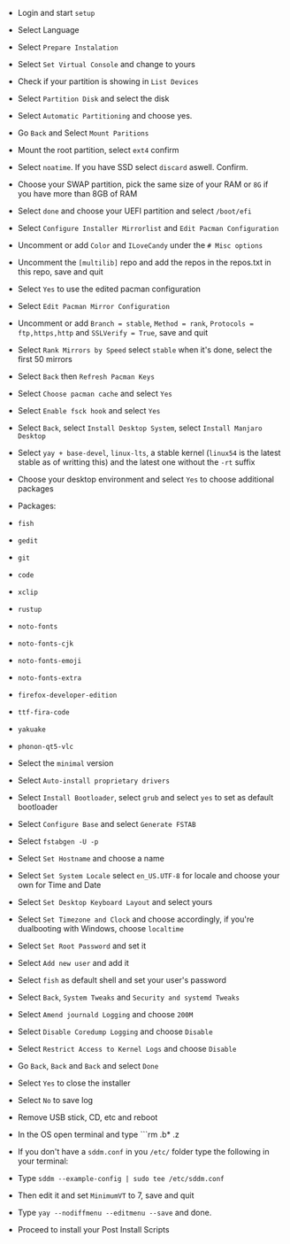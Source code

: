 - Login and start ```setup```
- Select Language
- Select ```Prepare Instalation```
- Select ```Set Virtual Console``` and change to yours
- Check if your partition is showing in ```List Devices```
- Select ```Partition Disk``` and select the disk
- Select ```Automatic Partitioning``` and choose yes.
- Go ```Back``` and Select ```Mount Paritions```
- Mount the root partition, select ```ext4``` confirm
- Select ```noatime```. If you have SSD select ```discard``` aswell. Confirm.
- Choose your SWAP partition, pick the same size of your RAM or ```8G``` if you have more than 8GB of RAM
- Select ```done``` and choose your UEFI partition and select ```/boot/efi```
- Select ```Configure Installer Mirrorlist``` and ```Edit Pacman Configuration```
- Uncomment or add ```Color``` and ```ILoveCandy``` under the ```# Misc options```
- Uncomment the ```[multilib]``` repo and add the repos in the repos.txt in this repo, save and quit
- Select ```Yes``` to use the edited pacman configuration
- Select ```Edit Pacman Mirror Configuration```
- Uncomment or add ```Branch = stable```, ```Method = rank```, ```Protocols = ftp,https,http``` and ```SSLVerify = True```, save and quit
- Select ```Rank Mirrors by Speed``` select ```stable``` when it's done, select the first 50 mirrors
- Select ```Back``` then ```Refresh Pacman Keys```
- Select ```Choose pacman cache``` and select ```Yes```
- Select ```Enable fsck hook``` and select ```Yes```
- Select ```Back```, select ```Install Desktop System```, select ```Install Manjaro Desktop```
- Select ```yay + base-devel```, ```linux-lts```, a stable kernel (```linux54``` is the latest stable as of writting this) and the latest one without the ```-rt``` suffix
- Choose your desktop environment and select ```Yes``` to choose additional packages
- Packages:
- ```fish```
- ```gedit```
- ```git```
- ```code```
- ```xclip```
- ```rustup```
- ```noto-fonts```
- ```noto-fonts-cjk```
- ```noto-fonts-emoji```
- ```noto-fonts-extra```
- ```firefox-developer-edition```
- ```ttf-fira-code```
- ```yakuake```
- ```phonon-qt5-vlc```
- Select the ```minimal``` version
- Select ```Auto-install proprietary drivers```
- Select ```Install Bootloader```, select ```grub``` and select ```yes``` to set as default bootloader
- Select ```Configure Base``` and select ```Generate FSTAB```
- Select ```fstabgen -U -p```
- Select ```Set Hostname``` and choose a name
- Select ```Set System Locale``` select ```en_US.UTF-8``` for locale and choose your own for Time and Date
- Select ```Set Desktop Keyboard Layout``` and select yours
- Select ```Set Timezone and Clock``` and choose accordingly, if you're dualbooting with Windows, choose ```localtime```
- Select ```Set Root Password``` and set it
- Select ```Add new user``` and add it
- Select ```fish``` as default shell and set your user's password
- Select ```Back```, ```System Tweaks``` and ```Security and systemd Tweaks```
- Select ```Amend journald Logging``` and choose ```200M```
- Select ```Disable Coredump Logging``` and choose ```Disable```
- Select ```Restrict Access to Kernel Logs``` and choose ```Disable```
- Go ```Back```, ```Back``` and ```Back``` and select  ```Done```
- Select ```Yes``` to close the installer
- Select ```No``` to save log
- Remove USB stick, CD, etc and reboot



- In the OS open terminal and type ```rm .b* .z
- If you don't have a ```sddm.conf``` in you ```/etc/``` folder type the following in your terminal:
- Type ```sddm --example-config | sudo tee /etc/sddm.conf```
- Then edit it and set ```MinimumVT``` to 7, save and quit
- Type ```yay --nodiffmenu --editmenu --save``` and done.



- Proceed to install your Post Install Scripts
